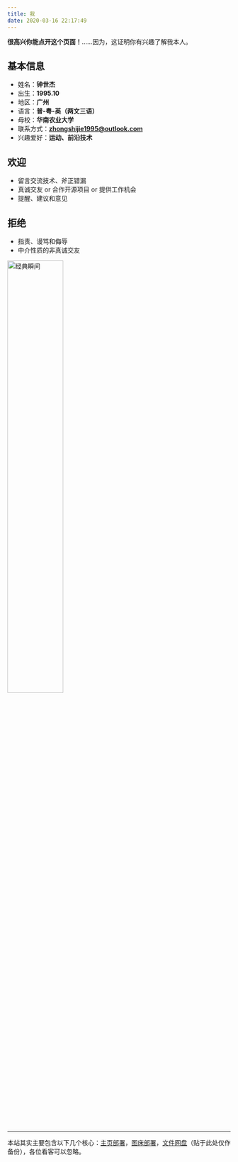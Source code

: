 ```yaml
---
title: 我
date: 2020-03-16 22:17:49
---
```


**很高兴你能点开这个页面！**……因为，这证明你有兴趣了解我本人。

## 基本信息
- 姓名：**钟世杰**
- 出生：**1995.10**
- 地区：**广州**
- 语言：**普-粤-英（两文三语）**
- 母校：**华南农业大学**
- 联系方式：**zhongshijie1995@outlook.com**
- 兴趣爱好：**运动、前沿技术**

## 欢迎
- 留言交流技术、斧正错漏
- 真诚交友 or 合作开源项目 or 提供工作机会
- 提醒、建议和意见

## 拒绝
- 指责、谩骂和侮辱
- 中介性质的非真诚交友

<img src="https://zhongshijie1995.github.io/zhongshijie-pic/img/20200317204021.png" width="50%" alt="经典瞬间">

***
本站其实主要包含以下几个核心：[主页部署](https://gitee.com/zhongshijie/zhongshijie/pages)，[图床部署](https://gitee.com/zhongshijie/mirrors-pic/pages)，[文件网盘](https://zhongshijie.coding.net/p/mirrors-file/attachment)（贴于此处仅作备份），各位看客可以忽略。
